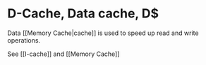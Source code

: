 # D-Cache, Data cache,  D\$

Data [[Memory Cache|cache]] is used to speed up read and write operations.

See [[I-cache]] and [[Memory Cache]]
